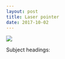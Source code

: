 ```yaml
---
layout: post
title: Laser pointer
date: 2017-10-02
---
```



<p><img src="http://www.ethicalpet.com/wp-content/uploads/2014/10/1276_xlarge.jpg"></p>

Subject headings:
